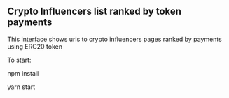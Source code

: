 ## Crypto Influencers list ranked by token payments

This interface shows urls to crypto influencers pages ranked by payments using ERC20 token

To start:

npm install

yarn start
